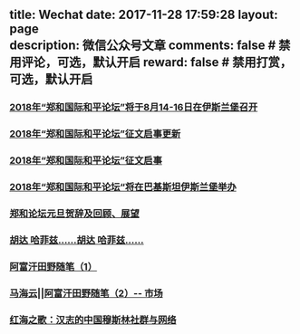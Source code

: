title: Wechat
date: 2017-11-28 17:59:28
layout: page      
description: 微信公众号文章
comments: false     # 禁用评论，可选，默认开启
reward: false       # 禁用打赏，可选，默认开启
-------
### [2018年“郑和国际和平论坛”将于8月14-16日在伊斯兰堡召开](https://mp.weixin.qq.com/s/B9BEDBgVfJyuz4KyQFrqbw)
### [2018年“郑和国际和平论坛”征文启事更新](https://mp.weixin.qq.com/s?__biz=MzI5MTQ0NDQxOQ==&mid=2247484333&idx=1&sn=ad7b23cc7f9cf645d8c834b4c4353621&chksm=ec11c001db664917fb44426cd6a866fb7204651373de2991ab2fa6ffffd34ec989fcd5dec9ec&scene=38#wechat_redirect)
### [2018年“郑和国际和平论坛”征文启事](http://zhengheforum.org/static//pdf/2018/2018%E5%B9%B4%E2%80%9C%E9%83%91%E5%92%8C%E5%9B%BD%E9%99%85%E5%92%8C%E5%B9%B3%E8%AE%BA%E5%9D%9B%E2%80%9D%E5%BE%81%E6%96%87%E5%90%AF%E4%BA%8B.pdf)
### [2018年“郑和国际和平论坛“将在巴基斯坦伊斯兰堡举办](http://zhengheforum.org/static/pdf/2018/2018%E5%B7%B4%E5%9F%BA%E6%96%AF%E5%9D%A6%E8%A7%81.pdf)
### [郑和论坛元旦贺辞及回顾、展望](http://zhengheforum.org/static/pdf/%E9%83%91%E5%92%8C%E8%AE%BA%E5%9D%9B%E5%85%83%E6%97%A6%E8%B4%BA%E8%BE%9E.pdf)
### [ 胡达 哈菲兹……胡达 哈菲兹……](https://mp.weixin.qq.com/s?__biz=MzI5MTQ0NDQxOQ==&mid=2247484302&idx=1&sn=4e587636c308fb309637525cc672da64&scene=0#wechat_redirect)
### [阿富汗田野随笔（1）](https://mp.weixin.qq.com/s?__biz=MzI5MTQ0NDQxOQ==&mid=2247484275&idx=1&sn=2e34c7b55fdd2a59f53489db501f4248&scene=0#wechat_redirect)
### [马海云||阿富汗田野随笔（2）-- 市场](https://mp.weixin.qq.com/s?__biz=MzI5MTQ0NDQxOQ==&mid=2247484291&idx=1&sn=15ce80455c0bf45b88344dc8eba20b83&scene=0#wechat_redirect)
### [红海之歌：汉志的中国穆斯林社群与网络](https://mp.weixin.qq.com/s?__biz=MzI5MTQ0NDQxOQ==&mid=2247484260&idx=1&sn=8454ef3bf46340f929e410cdd793988c&scene=0#wechat_redirect)
